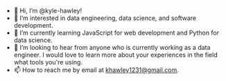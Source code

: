 - 👋 Hi, I’m @kyle-hawley!
- 👀 I’m interested in data engineering, data science, and software development.
- 🌱 I’m currently learning JavaScript for web development and Python for data science. 
- 💞️ I’m looking to hear from anyone who is currently working as a data engineer. I would love to learn more about your experiences in the field what tools you're using.
- 📫 How to reach me by email at khawley1231@gmail.com.

<!---
kyle-hawley/kyle-hawley is a ✨ special ✨ repository because its `README.md` (this file) appears on your GitHub profile.
You can click the Preview link to take a look at your changes.
--->

